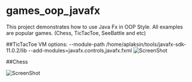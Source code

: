 # games_oop_javafx
This project demonstrates how to use Java Fx in OOP Style. 
All examples are popular games. (Chess, TicTacToe, SeeBattle and etc)

##TicTacToe
VM options:
--module-path
/home/aplaksin/tools/javafx-sdk-11.0.2/lib
--add-modules=javafx.controls,javafx.fxml
![ScreenShot](images/TicTacToe.png)

##Chess

![ScreenShot](images/Chess.png)
